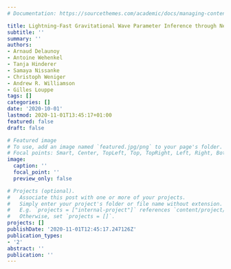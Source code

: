 ```yaml
---
# Documentation: https://sourcethemes.com/academic/docs/managing-content/

title: Lightning-Fast Gravitational Wave Parameter Inference through Neural Amortization
subtitle: ''
summary: ''
authors:
- Arnaud Delaunoy
- Antoine Wehenkel
- Tanja Hinderer
- Samaya Nissanke
- Christoph Weniger
- Andrew R. Williamson
- Gilles Louppe
tags: []
categories: []
date: '2020-10-01'
lastmod: 2020-11-01T13:45:17+01:00
featured: false
draft: false

# Featured image
# To use, add an image named `featured.jpg/png` to your page's folder.
# Focal points: Smart, Center, TopLeft, Top, TopRight, Left, Right, BottomLeft, Bottom, BottomRight.
image:
  caption: ''
  focal_point: ''
  preview_only: false

# Projects (optional).
#   Associate this post with one or more of your projects.
#   Simply enter your project's folder or file name without extension.
#   E.g. `projects = ["internal-project"]` references `content/project/deep-learning/index.md`.
#   Otherwise, set `projects = []`.
projects: []
publishDate: '2020-11-01T12:45:17.247126Z'
publication_types:
- '2'
abstract: ''
publication: ''
---
```


